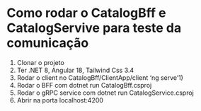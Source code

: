 # Como rodar o CatalogBff e CatalogServive para teste da comunicação

1) Clonar o projeto
2) Ter .NET 8, Angular 18, Tailwind Css 3.4
3) Rodar o client no CatalogBff/ClientApp/client ‘ng serve’1) 
4) Rodar o BFF com dotnet run CatalogBff.csproj
5) Rodar o gRPC service com dotnet run CatalogService.csproj
6) Abrir na porta localhost:4200
